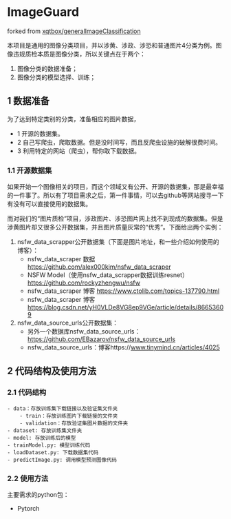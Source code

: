 # ImageGuard

forked from [xqtbox/generalImageClassification](https://github.com/xqtbox/generalImageClassification)

本项目是通用的图像分类项目，并以涉黄、涉政、涉恐和普通图片4分类为例。图像违规质检本质是图像分类，所以关键点在于两个：

1. 图像分类的数据准备；
2. 图像分类的模型选择、训练；

## 1 数据准备

为了达到特定类别的分类，准备相应的图片数据，
- 1 开源的数据集。
- 2 自己写爬虫，爬取数据。但是没时间写，而且反爬虫设施的破解很费时间。
- 3 利用特定的网站（爬虫），帮你取下载数据。

### 1.1 开源数据集

如果开始一个图像相关的项目，而这个领域又有公开、开源的数据集，那是最幸福的一件事了。所以有了项目需求之后，第一件事情，可以去github等网站搜寻一下有没有可以直接使用的数据集。

而对我们的“图片质检”项目，涉政图片、涉恐图片网上找不到现成的数据集。但是涉黄图片却又很多公开数据集，并且图片质量灰常的“优秀”。下面给出两个实例：

1. nsfw_data_scrapper公开数据集（下面是图片地址，和一些介绍如何使用的博客）：
    - nsfw_data_scraper 数据 https://github.com/alex000kim/nsfw_data_scraper
    - NSFW Model（使用nsfw_data_scrapper数据训练resnet） https://github.com/rockyzhengwu/nsfw
    - nsfw_data_scraper 博客 https://www.ctolib.com/topics-137790.html
    - nsfw_data_scraper 博客 https://blog.csdn.net/yH0VLDe8VG8ep9VGe/article/details/86653609
2. nsfw_data_source_urls公开数据集：
    - 另外一个数据库nsfw_data_source_urls： https://github.com/EBazarov/nsfw_data_source_urls
    - nsfw_data_source_urls：博客https://www.tinymind.cn/articles/4025

## 2 代码结构及使用方法

### 2.1 代码结构
```
- data：存放训练集下载链接以及验证集文件夹
    - train：存放训练图片下载链接的文件夹
    - validation：存放验证集图片数据的文件夹
- dataset: 存放训练集文件夹
- model: 存放训练后的模型
- trainModel.py: 模型训练代码
- loadDataset.py: 下载数据集代码
- predictImage.py: 调用模型预测图像代码
```

### 2.2 使用方法

主要需求的python包：
- Pytorch